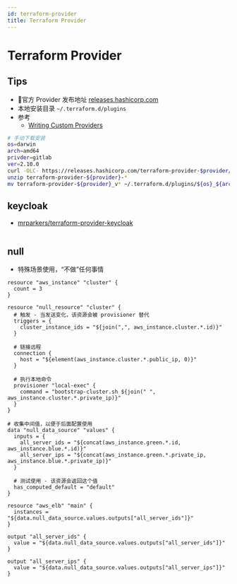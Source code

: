 ```yaml
---
id: terraform-provider
title: Terraform Provider
---
```


# Terraform Provider
## Tips
* 官方 Provider 发布地址 [releases.hashicorp.com](https://releases.hashicorp.com/)
* 本地安装目录 `~/.terraform.d/plugins`
* 参考
  * [Writing Custom Providers](https://www.terraform.io/docs/extend/writing-custom-providers.html)

```bash
# 手动下载安装
os=darwin
arch=amd64
privder=gitlab
ver=2.10.0
curl -OLC- https://releases.hashicorp.com/terraform-provider-$provider/$ver/terraform-provider-${provider}_${ver}_${os}_${arch}.zip
unzip terraform-provider-${provider}-*
mv terraform-provider-${provider}_v* ~/.terraform.d/plugins/${os}_${arch}/terraform-provider-${provider}
```

## keycloak
* [mrparkers/terraform-provider-keycloak](https://github.com/mrparkers/terraform-provider-keycloak)

```bash

```

## null
* 特殊场景使用，“不做”任何事情

```hcl
resource "aws_instance" "cluster" {
  count = 3
}

resource "null_resource" "cluster" {
  # 触发 - 当发送变化，该资源会被 provisioner 替代
  triggers = {
    cluster_instance_ids = "${join(",", aws_instance.cluster.*.id)}"
  }

  # 链接远程
  connection {
    host = "${element(aws_instance.cluster.*.public_ip, 0)}"
  }

  # 执行本地命令
  provisioner "local-exec" {
    command = "bootstrap-cluster.sh ${join(" ", aws_instance.cluster.*.private_ip)}"
  }
}

# 收集中间值，以便于后面配置使用
data "null_data_source" "values" {
  inputs = {
    all_server_ids = "${concat(aws_instance.green.*.id, aws_instance.blue.*.id)}"
    all_server_ips = "${concat(aws_instance.green.*.private_ip, aws_instance.blue.*.private_ip)}"
  }

  # 测试使用 - 该资源会返回这个值
  has_computed_default = "default"
}

resource "aws_elb" "main" {
  instances = "${data.null_data_source.values.outputs["all_server_ids"]}"
}

output "all_server_ids" {
  value = "${data.null_data_source.values.outputs["all_server_ids"]}"
}

output "all_server_ips" {
  value = "${data.null_data_source.values.outputs["all_server_ips"]}"
}
```
